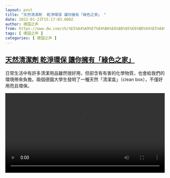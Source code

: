 ```yaml
---
layout: post
title: "天然清潔劑  乾淨環保 讓你擁有「綠色之家」 "
date: 2022-01-23T15:17:03.000Z
author: 德国之声
from: https://www.dw.com/zh/%E5%A4%A9%E7%84%B6%E6%B8%85%E6%BD%94%E5%8A%91%20%20%E4%B9%BE%E6%B7%A8%E7%92%B0%E4%BF%9D%20%E8%AE%93%E4%BD%A0%E6%93%81%E6%9C%89%E3%80%8C%E7%B6%A0%E8%89%B2%E4%B9%8B%E5%AE%B6%E3%80%8D%20/a-60131270
tags: [ 德国之声 ]
categories: [ 德国之声 ]
---
```

<!--1642951023000-->
[天然清潔劑  乾淨環保 讓你擁有「綠色之家」](https://www.dw.com/zh/%E5%A4%A9%E7%84%B6%E6%B8%85%E6%BD%94%E5%8A%91%20%20%E4%B9%BE%E6%B7%A8%E7%92%B0%E4%BF%9D%20%E8%AE%93%E4%BD%A0%E6%93%81%E6%9C%89%E3%80%8C%E7%B6%A0%E8%89%B2%E4%B9%8B%E5%AE%B6%E3%80%8D%20/a-60131270)
------

<div>
<p>日常生活中有許多清潔用品雖然很好用，但卻含有有害的化學物質，也會給我們的環境帶來負擔。兩個德國大學生發明了一種天然「清潔盒」（clean box），不僅好用而且環保。 </small></p><video src="https://tvdownloaddw-a.akamaihd.net/dwtv_video/flv/vdt_zh/2021/bchi211214_002_bchi_211214_cleaning_01r_sd_sor.mp4" controls style="width:100%"></video>
</div>
